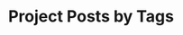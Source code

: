 ---
layout: archive
permalink: /datascience/
title: "Project Posts by Tags"
author_profile: true
---